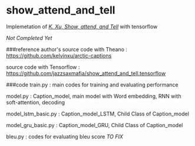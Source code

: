 # show_attend_and_tell

Implemetation of [*K. Xu, Show, attend, and Tell*](http://arxiv.org/abs/1502.03044) with tensorflow

*Not Completed Yet*



###reference
author's source code with Theano : https://github.com/kelvinxu/arctic-captions

source code with Tensorflow : https://github.com/jazzsaxmafia/show_attend_and_tell.tensorflow



###code
train.py : main codes for training and evaluating performance

model.py : Caption_model, main model with Word embedding, RNN with soft-attention, decoding

model_lstm_basic.py : Caption_model_LSTM, Child Class of Caption_model

model_gru_basic.py : Caption_model_GRU, Child Class of Caption_model

bleu.py : codes for evaluating bleu score *TO FIX*
